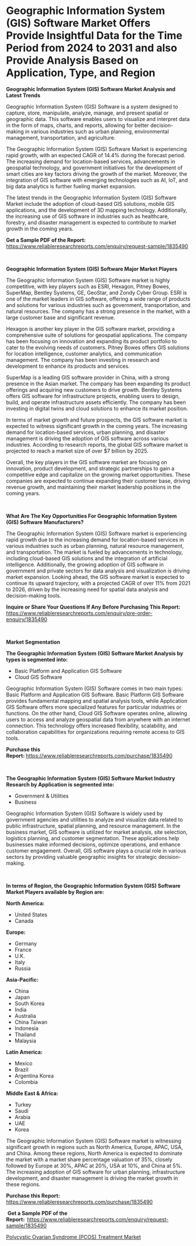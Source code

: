 <p><h1>Geographic Information System (GIS) Software Market Offers Provide Insightful Data for the Time Period from 2024 to 2031 and also Provide Analysis Based on Application, Type, and Region</h1></p><p><strong>Geographic Information System (GIS) Software Market Analysis and Latest Trends</strong></p>
<p><p>Geographic Information System (GIS) Software is a system designed to capture, store, manipulate, analyze, manage, and present spatial or geographic data. This software enables users to visualize and interpret data in the form of maps, charts, and reports, allowing for better decision-making in various industries such as urban planning, environmental management, transportation, and agriculture.</p><p>The Geographic Information System (GIS) Software Market is experiencing rapid growth, with an expected CAGR of 14.4% during the forecast period. The increasing demand for location-based services, advancements in geospatial technology, and government initiatives for the development of smart cities are key factors driving the growth of the market. Moreover, the integration of GIS software with emerging technologies such as AI, IoT, and big data analytics is further fueling market expansion.</p><p>The latest trends in the Geographic Information System (GIS) Software Market include the adoption of cloud-based GIS solutions, mobile GIS applications, and the development of 3D mapping technology. Additionally, the increasing use of GIS software in industries such as healthcare, forestry, and disaster management is expected to contribute to market growth in the coming years.</p></p>
<p><strong>Get a Sample PDF of the Report:&nbsp;</strong> <a href="https://www.reliableresearchreports.com/enquiry/request-sample/1835490">https://www.reliableresearchreports.com/enquiry/request-sample/1835490</a></p>
<p>&nbsp;</p>
<p><strong>Geographic Information System (GIS) Software Major Market Players</strong></p>
<p><p>The Geographic Information System (GIS) Software market is highly competitive, with key players such as ESRI, Hexagon, Pitney Bowes, SuperMap, Bentley Systems, GE, GeoStar, and Zondy Cyber Group. ESRI is one of the market leaders in GIS software, offering a wide range of products and solutions for various industries such as government, transportation, and natural resources. The company has a strong presence in the market, with a large customer base and significant revenue.</p><p>Hexagon is another key player in the GIS software market, providing a comprehensive suite of solutions for geospatial applications. The company has been focusing on innovation and expanding its product portfolio to cater to the evolving needs of customers. Pitney Bowes offers GIS solutions for location intelligence, customer analytics, and communication management. The company has been investing in research and development to enhance its products and services.</p><p>SuperMap is a leading GIS software provider in China, with a strong presence in the Asian market. The company has been expanding its product offerings and acquiring new customers to drive growth. Bentley Systems offers GIS software for infrastructure projects, enabling users to design, build, and operate infrastructure assets efficiently. The company has been investing in digital twins and cloud solutions to enhance its market position.</p><p>In terms of market growth and future prospects, the GIS software market is expected to witness significant growth in the coming years. The increasing demand for location-based services, urban planning, and disaster management is driving the adoption of GIS software across various industries. According to research reports, the global GIS software market is projected to reach a market size of over $7 billion by 2025.</p><p>Overall, the key players in the GIS software market are focusing on innovation, product development, and strategic partnerships to gain a competitive edge and capitalize on the growing market opportunities. These companies are expected to continue expanding their customer base, driving revenue growth, and maintaining their market leadership positions in the coming years.</p></p>
<p>&nbsp;</p>
<p><strong>What Are The Key Opportunities For Geographic Information System (GIS) Software Manufacturers?</strong></p>
<p><p>The Geographic Information System (GIS) Software market is experiencing rapid growth due to the increasing demand for location-based services in various industries such as urban planning, natural resource management, and transportation. The market is fueled by advancements in technology, including cloud-based GIS solutions and the integration of artificial intelligence. Additionally, the growing adoption of GIS software in government and private sectors for data analysis and visualization is driving market expansion. Looking ahead, the GIS software market is expected to continue its upward trajectory, with a projected CAGR of over 11% from 2021 to 2026, driven by the increasing need for spatial data analysis and decision-making tools.</p></p>
<p><strong>Inquire or Share Your Questions If Any Before Purchasing This Report:</strong> <a href="https://www.reliableresearchreports.com/enquiry/pre-order-enquiry/1835490">https://www.reliableresearchreports.com/enquiry/pre-order-enquiry/1835490</a></p>
<p>&nbsp;</p>
<p><strong>Market Segmentation</strong></p>
<p><strong>The Geographic Information System (GIS) Software Market Analysis by types is segmented into:</strong></p>
<p><ul><li>Basic Platform and Application GIS Software</li><li>Cloud GIS Software</li></ul></p>
<p><p>Geographic Information System (GIS) Software comes in two main types: Basic Platform and Application GIS Software. Basic Platform GIS Software provides fundamental mapping and spatial analysis tools, while Application GIS Software offers more specialized features for particular industries or functions. On the other hand, Cloud GIS Software operates online, allowing users to access and analyze geospatial data from anywhere with an internet connection. This technology offers increased flexibility, scalability, and collaboration capabilities for organizations requiring remote access to GIS tools.</p></p>
<p><strong>Purchase this Report:&nbsp;</strong><a href="https://www.reliableresearchreports.com/purchase/1835490">https://www.reliableresearchreports.com/purchase/1835490</a></p>
<p>&nbsp;</p>
<p><strong>The Geographic Information System (GIS) Software Market Industry Research by Application is segmented into:</strong></p>
<p><ul><li>Government & Utilities</li><li>Business</li></ul></p>
<p><p>Geographic Information System (GIS) Software is widely used by government agencies and utilities to analyze and visualize data related to public infrastructure, spatial planning, and resource management. In the business market, GIS software is utilized for market analysis, site selection, logistics planning, and customer segmentation. These applications help businesses make informed decisions, optimize operations, and enhance customer engagement. Overall, GIS software plays a crucial role in various sectors by providing valuable geographic insights for strategic decision-making.</p></p>
<p>&nbsp;</p>
<p><strong>In terms of Region, the Geographic Information System (GIS) Software Market Players available by Region are:</strong></p>
<p>
    <p> <strong> North America: </strong>
        <ul>
            <li>United States</li>
            <li>Canada</li>
        </ul>
        </p> 
    <p> <strong> Europe: </strong>
        <ul>
            <li>Germany</li>
            <li>France</li>
            <li>U.K.</li>
            <li>Italy</li>
            <li>Russia</li>
        </ul>
        </p> 
    <p> <strong> Asia-Pacific: </strong>
        <ul>
            <li>China</li>
            <li>Japan</li>
            <li>South Korea</li>
            <li>India</li>
            <li>Australia</li>
            <li>China Taiwan</li>
            <li>Indonesia</li>
            <li>Thailand</li>
            <li>Malaysia</li>
        </ul>
        </p> 
    <p> <strong> Latin America: </strong>
        <ul>
            <li>Mexico</li>
            <li>Brazil</li>
            <li>Argentina Korea</li>
            <li>Colombia</li>
        </ul>
        </p> 
    <p> <strong> Middle East & Africa: </strong>
        <ul>
            <li>Turkey</li>
            <li>Saudi</li>
            <li>Arabia</li>
            <li>UAE</li>
            <li>Korea</li>
        </ul>
    </p>
    </p>
<p><p>The Geographic Information System (GIS) Software market is witnessing significant growth in regions such as North America, Europe, APAC, USA, and China. Among these regions, North America is expected to dominate the market with a market share percentage valuation of 35%, closely followed by Europe at 30%, APAC at 20%, USA at 10%, and China at 5%. The increasing adoption of GIS software for urban planning, infrastructure development, and disaster management is driving the market growth in these regions.</p></p>
<p><strong>Purchase this Report: </strong><a href="https://www.reliableresearchreports.com/purchase/1835490">https://www.reliableresearchreports.com/purchase/1835490</a></p>
<p>&nbsp;<strong>Get a Sample PDF of the Report:&nbsp;&nbsp;</strong><a href="https://www.reliableresearchreports.com/enquiry/request-sample/1835490">https://www.reliableresearchreports.com/enquiry/request-sample/1835490</a></p>
<p><strong></strong></p>
<p><p><a href="https://github.com/okotobwrhuteie/Market-Research-Report-List-1/blob/main/polycystic-ovarian-syndrome-pcos-treatment-market.md">Polycystic Ovarian Syndrome (PCOS) Treatment Market</a></p></p>